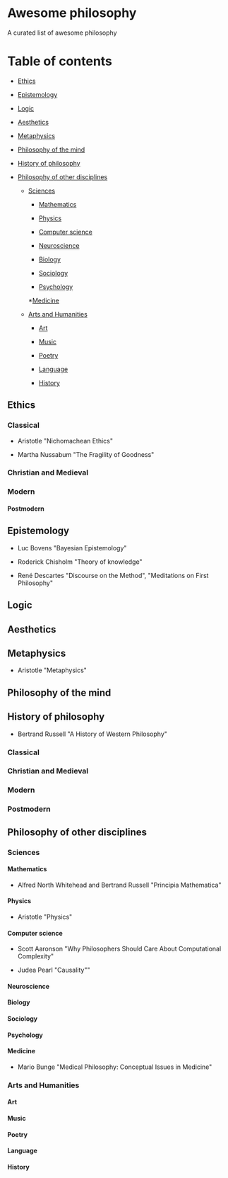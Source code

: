 # Awesome philosophy
A curated list of awesome philosophy

# Table of contents

+ [Ethics](#Ethics)

+ [Epistemology](#Epistemology)

+ [Logic](#Logic)

+ [Aesthetics](#Aesthetics)

+ [Metaphysics](#Metaphysics)

+ [Philosophy of the mind](#Philosophy-of-the-mind)

+ [History of philosophy](#History-of-philosophy)

+ [Philosophy of other disciplines](#Philosophy-of-other-disciplines)

    * [Sciences](#Sciences)

        * [Mathematics](#Mathematics)

        * [Physics](#Physics)

        * [Computer science](#Computer-science)

        * [Neuroscience](#Neuroscience)

        * [Biology](#Biology)

        * [Sociology](#Sociology)

        * [Psychology](#Psychology)
        
        *[Medicine](#Medicine)
        
    * [Arts and Humanities](#Arts-and-Humanities)

        * [Art](#Art)

        * [Music](#Music)

        * [Poetry](#Poetry)

        * [Language](#Language)

        * [History](#History)

## Ethics

### Classical

* Aristotle "Nichomachean Ethics"

* Martha Nussabum "The Fragility of Goodness"

### Christian and Medieval

### Modern

#### Postmodern

## Epistemology

* Luc Bovens "Bayesian Epistemology"

* Roderick Chisholm "Theory of knowledge"

* René Descartes "Discourse on the Method", "Meditations on First Philosophy"

## Logic

## Aesthetics

## Metaphysics

* Aristotle "Metaphysics"

## Philosophy of the mind

## History of philosophy

* Bertrand Russell "A History of Western Philosophy"

### Classical

### Christian and Medieval

### Modern

### Postmodern

## Philosophy of other disciplines

### Sciences

#### Mathematics

* Alfred North Whitehead and Bertrand Russell "Principia Mathematica"

#### Physics

* Aristotle "Physics"

#### Computer science

* Scott Aaronson "Why Philosophers Should Care About Computational Complexity"

* Judea Pearl "Causality""

#### Neuroscience

#### Biology

#### Sociology

#### Psychology

#### Medicine

* Mario Bunge "Medical Philosophy: Conceptual Issues in Medicine"
        
### Arts and Humanities

#### Art

#### Music

#### Poetry

#### Language

#### History

